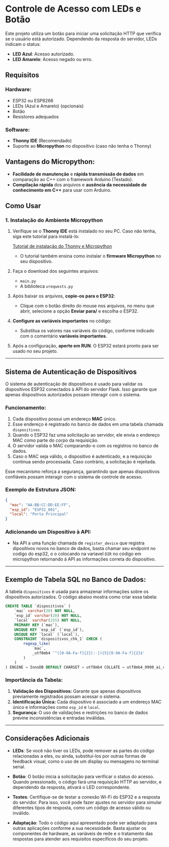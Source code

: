 # Controle de Acesso com LEDs e Botão

Este projeto utiliza um botão para iniciar uma solicitação HTTP que verifica se o usuário está autorizado. Dependendo da resposta do servidor, LEDs indicam o status:

- **LED Azul**: Acesso autorizado.
- **LED Amarelo**: Acesso negado ou erro.

## Requisitos

### Hardware:
- ESP32 ou ESP8266
- LEDs (Azul e Amarelo) (opcionais)
- Botão
- Resistores adequados

### Software:
- **Thonny IDE** (Recomendado)
- Suporte ao **Micropython** no dispositivo (caso não tenha o Thonny)

## Vantagens do Micropython:

- **Facilidade de manutenção** e **rápida transmissão de dados** em comparação ao C++ com o framework Arduino (Testado).
- **Compilação rápida** dos arquivos e **ausência da necessidade de conhecimento em C++** para usar com Arduino.

## Como Usar

### 1. Instalação do Ambiente Micropython

1. Verifique se o **Thonny IDE** está instalado no seu PC. Caso não tenha, siga este tutorial para instalá-lo:

   [Tutorial de instalação do Thonny e Micropython](https://randomnerdtutorials.com/getting-started-thonny-micropython-python-ide-esp32-esp8266/)

   - O tutorial também ensina como instalar o **firmware Micropython** no seu dispositivo.

2. Faça o download dos seguintes arquivos:
   - `main.py`
   - A biblioteca `urequests.py`

3. Após baixar os arquivos, **copie-os para o ESP32**:
   - Clique com o botão direito do mouse nos arquivos, no menu que abrir, selecione a opção **Enviar para/** e escolha o ESP32.

4. **Configure as variáveis importantes** no código:
   - Substitua os valores nas variáveis do código, conforme indicado com o comentário **variáveis importantes**.

5. Após a configuração, **aperte em RUN**. O ESP32 estará pronto para ser usado no seu projeto.

---

## Sistema de Autenticação de Dispositivos

O sistema de autenticação de dispositivos é usado para validar os dispositivos ESP32 conectados à API do servidor Flask. Isso garante que apenas dispositivos autorizados possam interagir com o sistema.

### Funcionamento:

1. Cada dispositivo possui um endereço **MAC** único.
2. Esse endereço é registrado no banco de dados em uma tabela chamada `dispositivos`.
3. Quando o ESP32 faz uma solicitação ao servidor, ele envia o endereço MAC como parte do corpo da requisição.
4. O servidor valida o MAC comparando-o com os registros no banco de dados.
5. Caso o MAC seja válido, o dispositivo é autenticado, e a requisição continua sendo processada. Caso contrário, a solicitação é rejeitada.

Esse mecanismo reforça a segurança, garantindo que apenas dispositivos confiáveis possam interagir com o sistema de controle de acesso.

### Exemplo de Estrutura JSON:

```json
{
  "mac": "AA:BB:CC:DD:EE:FF",
  "esp_id": "ESP32_001",
  "local": "Porta Principal"
}
```

### Adicionando um Dispositivo à API:

- Na API a uma função chamada de `register_device` que registra dipositivos novos no
banco de dados, basta chamar seu endpoint no codigo do esp32, o o colocando na variavel `DIR` no código em micropython retornando à API as informações correta do dispositivo.


---

## Exemplo de Tabela SQL no Banco de Dados:

A tabela `dispositivos` é usada para armazenar informações sobre os dispositivos autorizados. O código abaixo mostra como criar essa tabela:

```sql
CREATE TABLE `dispositivos` (
    `mac` varchar(20) NOT NULL,
    `esp_id` varchar(20) NOT NULL,
    `local` varchar(255) NOT NULL,
    PRIMARY KEY (`mac`),
    UNIQUE KEY `esp_id` (`esp_id`),
    UNIQUE KEY `local` (`local`),
    CONSTRAINT `dispositivos_chk_1` CHECK (
        regexp_like(
            `mac`,
            _utf8mb4 '^([0-9A-Fa-f]{2}[:-]){5}[0-9A-Fa-f]{2}$'
        )
    )
) ENGINE = InnoDB DEFAULT CHARSET = utf8mb4 COLLATE = utf8mb4_0900_ai_ci;
```

### Importância da Tabela:

1. **Validação dos Dispositivos:** Garante que apenas dispositivos previamente registrados possam acessar o sistema.
2. **Identificação Única:** Cada dispositivo é associado a um endereço MAC único e informações como `esp_id` e `local`.
3. **Segurança:** O uso de validações e restrições no banco de dados previne inconsistências e entradas inválidas.

---

## Considerações Adicionais

- **LEDs**: Se você não tiver os LEDs, pode remover as partes do código relacionadas a eles, ou ainda, substituí-los por outras formas de feedback visual, como o uso de um display ou mensagens no terminal serial.
  
- **Botão**: O botão inicia a solicitação para verificar o status do acesso. Quando pressionado, o código fará uma requisição HTTP ao servidor, e dependendo da resposta, ativará o LED correspondente.

- **Testes**: Certifique-se de testar a conexão Wi-Fi do ESP32 e a resposta do servidor. Para isso, você pode fazer ajustes no servidor para simular diferentes tipos de resposta, como um código de acesso válido ou inválido.

- **Adaptação**: Todo o código aqui apresentado pode ser adaptado para outras aplicações conforme a sua necessidade. Basta ajustar os componentes de hardware, as variáveis de rede e o tratamento das respostas para atender aos requisitos específicos do seu projeto.
